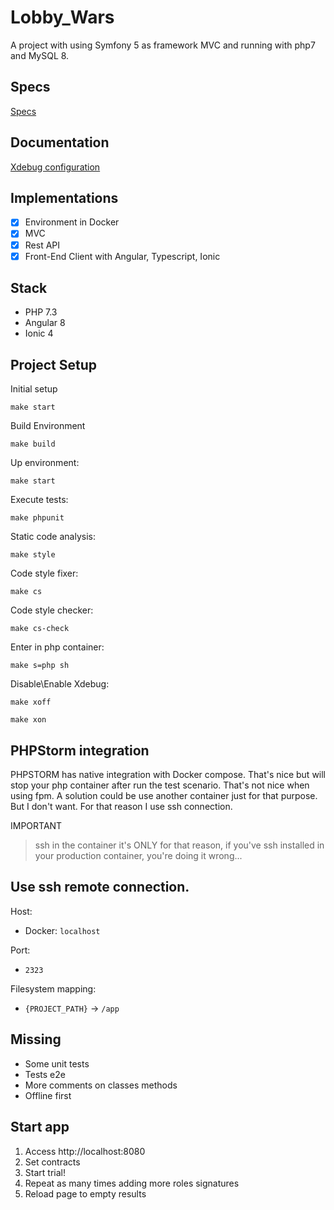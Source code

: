 # Lobby_Wars

A project with using Symfony 5 as framework MVC and running with php7 and MySQL 8.

## Specs

<a href="https://dberniell.github.io/Lobby_Wars/" target="blank">Specs</a>

## Documentation

[Xdebug configuration](https://github.com/dberniell/Lobby_Wars/blob/master/docs/GetStarted/Xdebug.md)

## Implementations

- [x] Environment in Docker
- [x] MVC
- [x] Rest API
- [x] Front-End Client with Angular, Typescript, Ionic

## Stack

- PHP 7.3
- Angular 8
- Ionic 4

## Project Setup
Initial setup

`make start`

Build Environment

`make build`

Up environment:

`make start`

Execute tests:

`make phpunit`

Static code analysis:

`make style`

Code style fixer:

`make cs`

Code style checker:

`make cs-check`

Enter in php container:

`make s=php sh`

Disable\Enable Xdebug:

`make xoff`

`make xon`

## PHPStorm integration

PHPSTORM has native integration with Docker compose. That's nice but will stop your php container after run the test scenario. That's not nice when using fpm. A solution could be use another container just for that purpose. But I don't want. For that reason I use ssh connection.

IMPORTANT

> ssh in the container it's ONLY for that reason, if you've ssh installed in your production container, you're doing it wrong... 

Use ssh remote connection.
---

Host: 
- Docker: `localhost`

Port: 
 - `2323`

Filesystem mapping:
 - `{PROJECT_PATH}` -> `/app`

## Missing

- Some unit tests
- Tests e2e
- More comments on classes methods
- Offline first

## Start app

1. Access http://localhost:8080
2. Set contracts
3. Start trial!
4. Repeat as many times adding more roles signatures
5. Reload page to empty results